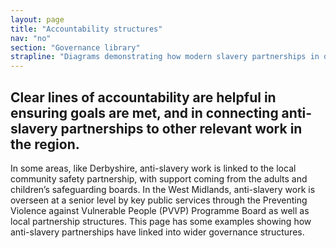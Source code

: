 ```yaml
---
layout: page
title: "Accountability structures"
nav: "no"
section: "Governance library"
strapline: "Diagrams demonstrating how modern slavery partnerships in different local contexts link to other relevant partnerships in their area"
---
```


## Clear lines of accountability are helpful in ensuring goals are met, and in connecting anti-slavery partnerships to other relevant work in the region.

In some areas, like Derbyshire, anti-slavery work is linked to the local community safety partnership, with support coming from the adults and children’s safeguarding boards.  In the West Midlands, anti-slavery work is overseen at a senior level by key public services through the Preventing Violence against Vulnerable People (PVVP) Programme Board as well as local partnership structures. This page has some examples showing how anti-slavery partnerships have linked into wider governance structures.
